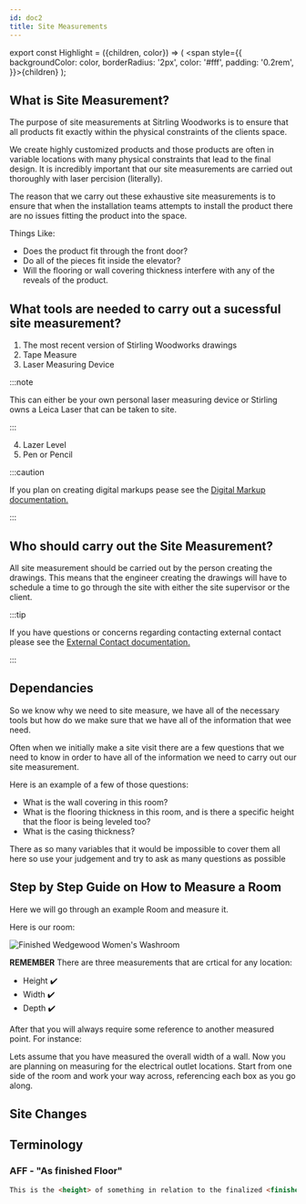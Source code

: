 ```yaml
---
id: doc2
title: Site Measurements
---
```


<!-- This is an MDX script that you add a highlight colour to text. Just add the "<Highlight>sample text</Highlight>" and set the Hex Value for your "color" inline, and voila! -->

export const Highlight = ({children, color}) => ( <span style={{
      backgroundColor: color,
      borderRadius: '2px',
      color: '#fff',
      padding: '0.2rem',
    }}>{children}</span> );

## What is Site Measurement?

The purpose of site measurements at Sitrling Woodworks is to ensure that all products fit exactly within the physical constraints of the clients space.

We create highly customized products and those products are often in variable locations with many physical constraints that lead to the final design. It is incredibly important that our site measurements are carried out thoroughly with laser percision (literally).

The reason that we carry out these exhaustive site measurements is to ensure that when the installation teams attempts to install the product there are no issues fitting the product into the space.

Things Like:

* Does the product fit through the front door?
* Do all of the pieces fit inside the elevator?
* Will the flooring or wall covering thickness interfere with any of the reveals of the product.

## What tools are needed to carry out a sucessful site measurement?

1. The most recent version of Stirling Woodworks drawings
2. Tape Measure
3. Laser Measuring Device

:::note

This can either be your own personal laser measuring device or Stirling owns a Leica Laser that can be taken to site.

:::

4. Lazer Level
5. Pen or Pencil

:::caution

If you plan on creating digital markups pease see the [Digital Markup documentation.](digimark.md)

:::

## Who should carry out the Site Measurement?

All site measurement should be carried out by <Highlight color="#db3125">the person creating the drawings.</Highlight> This means that the engineer creating the drawings will have to schedule a time to go through the site with either the site supervisor or the client.

:::tip

If you have questions or concerns regarding contacting external contact please see the [External Contact documentation.](externalcomm.md)

:::

## Dependancies

So we know why we need to site measure, we have all of the necessary tools but how do we make sure that we have all of the information that wee need.

Often when we initially make a site visit there are a few questions that we need to know in order to have all of the information we need to carry out our site measurement.

Here is an example of a few of those questions:

* What is the wall covering in this room?
* What is the flooring thickness in this room, and is there a specific height that the floor is being leveled too?
* What is the casing thickness?

There as so many variables that it would be impossible to cover them all here so use your judgement and try to ask as many questions as possible

## Step by Step Guide on How to Measure a Room

Here we will go through an example Room and measure it.

Here is our room:

![Finished Wedgewood Women's Washroom](https://static.wixstatic.com/media/e64ace_20136f9931ad46bfa921e4e1ca7f03d5~mv2.jpg)

**REMEMBER**
There are three measurements that are crtical for any location:

* Height :heavy_check_mark:
* Width :heavy_check_mark:
* Depth :heavy_check_mark:

After that you will always require some reference to another measured point. For instance:

Lets assume that you have measured the overall width of a wall. Now you are planning on measuring for the electrical outlet locations. Start from one side of the room and work your way across, referencing each box as you go along. 

<!-- Add Before, After and Measured

These should be hosted on WIX -->

## Site Changes

<!-- What if I notice a change that needs to be made to an existing fixture or wall while I am on site?
Add Documentation about contacting General contractors about making changes to site things-->

## Terminology

### AFF - "As finished Floor"
```html
This is the <height> of something in relation to the finalized <finished floor height>.
```
